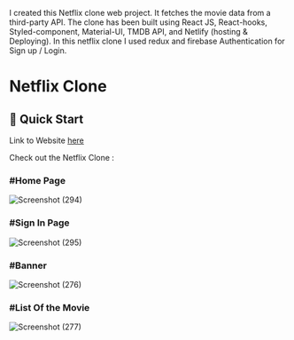 I created this Netflix clone web project. It fetches the movie data from a third-party API. The clone has been built using React JS, React-hooks, Styled-component, Material-UI, TMDB API, and Netlify (hosting & Deploying). In this netflix clone I used redux and firebase Authentication for Sign up / Login.
<h1 style={{font size=3rem}}>Netflix Clone</h1>

## <a name="quick-start">🤸 Quick Start</a>

Link to Website [here](https://entertainment-stream.netlify.app)

Check out the Netflix Clone : 

<h3> #Home Page </h3>

![Screenshot (294)](https://user-images.githubusercontent.com/102823769/176952259-f144a733-00da-4b78-b871-8bab2a2a5d21.png)

<h3> #Sign In Page </h3>

![Screenshot (295)](https://user-images.githubusercontent.com/102823769/176952278-2d343522-9805-4f10-b98c-dc39a745261c.png)


<h3> #Banner </h3>

![Screenshot (276)](https://user-images.githubusercontent.com/102823769/176610769-1c90d1e0-ee0f-4d9e-8a30-960fcd95caac.png)

<h3> #List Of the Movie </h3>

![Screenshot (277)](https://user-images.githubusercontent.com/102823769/176611209-816602b1-d0b2-4b9b-992e-0c6255a2da01.png)


